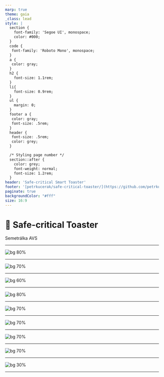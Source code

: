 ```yaml
---
marp: true
theme: gaia
_class: lead
style: |
  section {
    font-family: 'Segoe UI', monospace;
    color: #000;
  }
  code {
   font-family: 'Roboto Mono', monospace;
  }
  a {
   color: gray;
  }
  h2 {
    font-size: 1.1rem;
  }
  li{
    font-size: 0.9rem;
  }
  ul {
    margin: 0;
  }
  footer a {
   color: gray;
   font-size: .5rem;
  }
  header {
   font-size: .5rem;
   color: grey;
  }

  /* Styling page number */
  section::after {
    color: grey;
    font-weight: normal;
    font-size: 1.2rem;
  }
header: 'Safe-critical Smart Toaster'
footer: '[petrkucerak/safe-critical-toaster/](https://github.com/petrkucerak/safe-critical-toaster/tree/main)'
paginate: true
backgroundColor: "#fff"
size: 16:9
---
```


# 🍞 Safe-critical Toaster
Semetrálka AVS

---

![bg 80%](../ilustration/base_schema.png)
<!-- header: ''
footer: '' -->

---

![bg 70%](../ilustration/wiring.jpg)

---

![bg 60%](../ilustration/status_diagram.png)

---

![bg 80%](../ilustration/UX_2.png)

---

![bg 70%](../ilustration/IMG_8870.jpeg)

---

![bg 70%](../ilustration/IMG_8871.jpeg)

---

![bg 70%](../ilustration/IMG_8872.jpeg)

---

![bg 70%](../ilustration/IMG_8873.jpeg)

---

![bg 30%](../ilustration/qrcode.png)

---